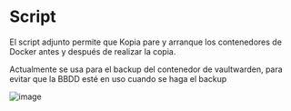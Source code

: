 # Script
El script adjunto permite que Kopia pare y arranque los contenedores de Docker antes y después de realizar la copia.

Actualmente se usa para el backup del contenedor de vaultwarden, para evitar que la BBDD esté en uso cuando se haga el backup

![image](https://github.com/user-attachments/assets/1f264430-3a27-4ea0-bf91-bcbe1631bf8f)
